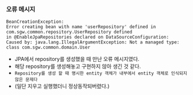 ### 오류 메시지
```
BeanCreationException: 
Error creating bean with name 'userRepository' defined in com.sgw.common.repository.UserRepository defined 
in @EnableJpaRepositories declared on DataSourceConfiguration:
Caused by: java.lang.IllegalArgumentException: Not a managed type: class com.sgw.common.domain.User
```

+ JPA에서 repository를 생성했을 때 만난 오류 메시지였다.
+ 해당 repository를 생성해놓고 구현하지 않아 생긴 것 같다.
+ `Repository를 생성 할 때 명시한 entity 객체가 내부에서 entity 객체로 인식되지 않은 문제다`
+ (일단 지우고 실행했더니 정상동작되버렸다.)

